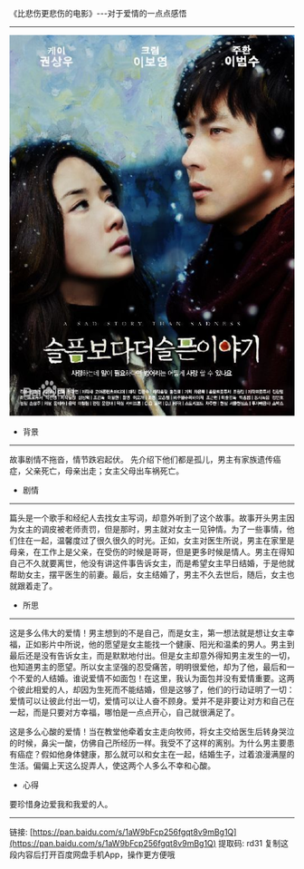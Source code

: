 《比悲伤更悲伤的电影》---对于爱情的一点点感悟

----

![avatar](./public/beishang.jpg)

- 背景
---
故事剧情不拖沓，情节跌宕起伏。
 先介绍下他们都是孤儿，男主有家族遗传癌症，父亲死亡，母亲出走；女主父母出车祸死亡。
 
- 剧情 
---
篇头是一个歌手和经纪人去找女主写词，却意外听到了这个故事。故事开头男主因为女主的调皮被老师责罚，但是那时，男主就对女主一见钟情。为了一些事情，他们住在一起，温馨度过了很久很久的时光。正如，女主对医生所说，男主在家里是母亲，在工作上是父亲，在受伤的时候是哥哥，但是更多时候是情人。男主在得知自己不久就要离世，他没有讲这件事告诉女主，而是希望女主早日结婚，于是他就帮助女主，摆平医生的前妻。最后，女主结婚了，男主不久去世后，随后，女主也就跟着走了。

- 所思

---

这是多么伟大的爱情！男主想到的不是自己，而是女主，第一想法就是想让女主幸福，正如影片中所说，他的愿望是女主能找一个健康、阳光和温柔的男人。男主到最后还是没有告诉女主，而是默默地付出。但是女主却意外得知男主发生的一切，也知道男主的愿望。所以女主坚强的忍受痛苦，明明很爱他，却为了他，最后和一个不爱的人结婚。谁说爱情不如面包！在这里，我认为面包并没有爱情重要。这两个彼此相爱的人，却因为生死而不能结婚，但是这够了，他们的行动证明了一切：爱情可以让彼此付出一切，爱情可以让人奋不顾身。爱并不是非要让对方和自己在一起，而是只要对方幸福，哪怕是一点点开心，自己就很满足了。

这是多么心酸的爱情！当在教堂他牵着女主走向牧师，将女主交给医生后转身哭泣的时候，鼻尖一酸，仿佛自己所经历一样。我受不了这样的离别。为什么男主要患有癌症？假如他身体健康，那么就可以和女主在一起，结婚生子，过着浪漫满屋的生活。偏偏上天这么捉弄人，使这两个人多么不幸和心酸。

- 心得

要珍惜身边爱我和我爱的人。


---

链接: [https://pan.baidu.com/s/1aW9bFcp256fgqt8v9mBg1Q](https://pan.baidu.com/s/1aW9bFcp256fgqt8v9mBg1Q) 提取码: rd31 复制这段内容后打开百度网盘手机App，操作更方便哦